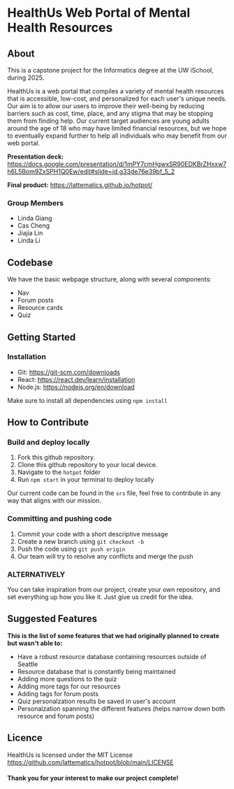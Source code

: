 # HealthUs Web Portal of Mental Health Resources 

## About 
This is a capstone project for the Informatics degree at the UW iSchool, during 2025. 

HealthUs is a web portal that compiles a variety of mental health resources that is accessible, low-cost, and personalized for each user's unique needs. Our aim is to allow our users to improve their well-being by reducing barriers such as cost, time, place, and any stigma that may be stopping them from finding help. 
Our current target audiences are young adults around the age of 18 who may have limited financial resources, but we hope to eventually expand further to help all individuals who may benefit from our web portal. 

**Presentation deck:** https://docs.google.com/presentation/d/1mPY7cmHgwxSR90EDKBrZHxxw7h6L5Bom9ZxSPH1Q0Ew/edit#slide=id.g33de76e39bf_5_2 

**Final product:** https://lattematics.github.io/hotpot/

### Group Members 
- Linda Giang
- Cas Cheng
- Jiajia Lin
- Linda Li

## Codebase 
We have the basic webpage structure, along with several components:
- Nav
- Forum posts
- Resource cards
- Quiz

## Getting Started
### Installation 
- Git: https://git-scm.com/downloads
- React: https://react.dev/learn/installation
- Node.js: https://nodejs.org/en/download

Make sure to install all dependencies using `npm install`

## How to Contribute
### Build and deploy locally 
1. Fork this github repository.
2. Clone this github repository to your local device.
3. Navigate to the `hotpot` folder
4. Run `npm start` in your terminal to deploy locally 

Our current code can be found in the `srs` file, feel free to contribute in any way that aligns with our mission. 

### Committing and pushing code
1. Commit your code with a short descriptive message
2. Create a new branch using `git checkout -b `
3. Push the code using `git push origin `
4. Our team will try to resolve any conflicts and merge the push

### ALTERNATIVELY 
You can take inspiration from our project, create your own repository, and set everything up how you like it. 
Just give us credit for the idea. 

## Suggested Features
**This is the list of some features that we had originally planned to create but wasn't able to:** 
- Have a robust resource database containing resources outside of Seattle
- Resource database that is constantly being maintained
- Adding more questions to the quiz
- Adding more tags for our resources 
- Adding tags for forum posts 
- Quiz personalzation results be saved in user's account 
- Personalzation spanning the different features (helps narrow down both resource and forum posts)

## Licence 
HealthUs is licensed under the MIT License https://github.com/lattematics/hotpot/blob/main/LICENSE

#### Thank you for your interest to make our project complete! 
